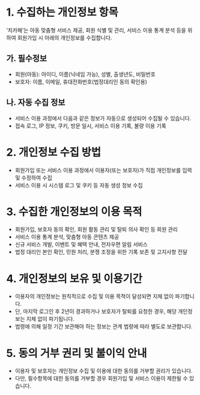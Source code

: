 # 1. 수집하는 개인정보 항목

‘치카해’는 아동 맞춤형 서비스 제공, 회원 식별 및 관리, 서비스 이용 통계 분석 등을 위하여 회원가입 시 아래의 개인정보를 수집합니다.

## 가. 필수정보
- 회원(아동): 아이디, 이름(닉네임 가능), 성별, 출생년도, 비밀번호
- 보호자: 이름, 이메일, 휴대전화번호(법정대리인 동의 확인용)

## 나. 자동 수집 정보
- 서비스 이용 과정에서 다음과 같은 정보가 자동으로 생성되어 수집될 수 있습니다.
- 접속 로그, IP 정보, 쿠키, 방문 일시, 서비스 이용 기록, 불량 이용 기록

# 2. 개인정보 수집 방법
- 회원가입 또는 서비스 이용 과정에서 이용자(또는 보호자)가 직접 개인정보를 입력 및 수정하여 수집
- 서비스 이용 시 시스템 로그 및 쿠키 등 자동 생성 정보 수집

# 3. 수집한 개인정보의 이용 목적
- 회원가입, 보호자 동의 확인, 회원 활동 관리 및 탈퇴 의사 확인 등 회원 관리
- 서비스 이용 통계 분석, 맞춤형 아동 콘텐츠 제공
- 신규 서비스 개발, 이벤트 및 혜택 안내, 전자우편 알림 서비스
- 법정 대리인 본인 확인, 민원 처리, 분쟁 조정을 위한 기록 보존 및 고지사항 전달

# 4. 개인정보의 보유 및 이용기간
- 이용자의 개인정보는 원칙적으로 수집 및 이용 목적이 달성되면 지체 없이 파기합니다.
- 단, 마지막 로그인 후 2년이 경과하거나 보호자가 탈퇴를 요청한 경우, 해당 개인정보는 지체 없이 파기됩니다.
- 법령에 의해 일정 기간 보관해야 하는 정보는 관계 법령에 따라 별도로 보관합니다.

# 5. 동의 거부 권리 및 불이익 안내
- 이용자 및 보호자는 개인정보 수집 및 이용에 대한 동의를 거부할 권리가 있습니다.
- 다만, 필수항목에 대한 동의를 거부할 경우 회원가입 및 서비스 이용이 제한될 수 있습니다.